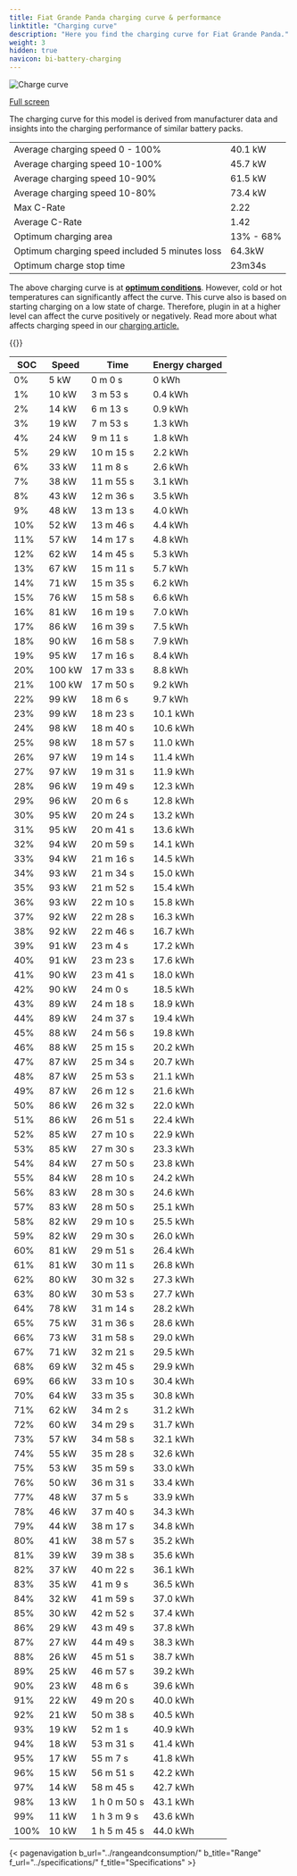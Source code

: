 ```yaml
---
title: Fiat Grande Panda charging curve & performance
linktitle: "Charging curve"
description: "Here you find the charging curve for Fiat Grande Panda."
weight: 3
hidden: true
navicon: bi-battery-charging
---
```

<!-- markdownlint-disable MD033 -->
<img src="/images/models/fiat/grande_panda/grande_panda/chargingcurve.svg" alt="Charge curve" class="img-fluid">

[Full screen](/images/models/fiat/grande_panda/grande_panda/chargingcurve.svg)


<div class="alert alert-primary" role="alert">
The charging curve for this model is derived from manufacturer data and insights into the charging performance of similar battery packs.
</div>
<table class="table table-striped border">
<tbody>
<tr>
<td>Average charging speed 0 - 100%</td><td>40.1 kW</td>
</tr>
<tr>
<td>Average charging speed 10-100%</td><td>45.7 kW</td>
</tr>
<tr>
<td>Average charging speed 10-90%</td><td>61.5 kW</td>
</tr>
<tr>
<td>Average charging speed 10-80%</td><td>73.4 kW</td>
</tr>
<tr>
<td>Max C-Rate</td><td>2.22</td>
</tr>
<tr>
<td>Average C-Rate</td><td>1.42</td>
</tr>
<tr>
<td>Optimum charging area</td><td>13% - 68%</td>
</tr>
<tr>
<td>Optimum charging speed included 5 minutes loss</td><td>64.3kW</td>
</tr>
<tr>
<td>Optimum charge stop time</td><td>23m34s</td>
</tr>
</tbody>
</table>


The above charging curve is at **[optimum conditions](../../../../../technology/battery/charging/#temperature)**. However, cold or hot temperatures can significantly affect the curve. This curve also is based on starting charging on a low state of charge. Therefore, plugin in at a higher level can affect the curve positively or negatively. Read more about what affects charging speed in our [charging article.](../../../../../technology/battery/charging/)


{{<evkxdisplayaddarticle />}}
<table class="table table-striped border">
<thead>
<tr><th>SOC</th><th>Speed</th><th>Time</th><th>Energy charged</th></tr>
</thead>
<tbody>
<tr>
<td>0%</td><td>5 kW</td><td> 0 m 0 s </td><td>0 kWh </td>
</tr>
<tr>
<td>1%</td><td>10 kW</td><td> 3 m 53 s </td><td>0.4 kWh </td>
</tr>
<tr>
<td>2%</td><td>14 kW</td><td> 6 m 13 s </td><td>0.9 kWh </td>
</tr>
<tr>
<td>3%</td><td>19 kW</td><td> 7 m 53 s </td><td>1.3 kWh </td>
</tr>
<tr>
<td>4%</td><td>24 kW</td><td> 9 m 11 s </td><td>1.8 kWh </td>
</tr>
<tr>
<td>5%</td><td>29 kW</td><td> 10 m 15 s </td><td>2.2 kWh </td>
</tr>
<tr>
<td>6%</td><td>33 kW</td><td> 11 m 8 s </td><td>2.6 kWh </td>
</tr>
<tr>
<td>7%</td><td>38 kW</td><td> 11 m 55 s </td><td>3.1 kWh </td>
</tr>
<tr>
<td>8%</td><td>43 kW</td><td> 12 m 36 s </td><td>3.5 kWh </td>
</tr>
<tr>
<td>9%</td><td>48 kW</td><td> 13 m 13 s </td><td>4.0 kWh </td>
</tr>
<tr>
<td>10%</td><td>52 kW</td><td> 13 m 46 s </td><td>4.4 kWh </td>
</tr>
<tr>
<td>11%</td><td>57 kW</td><td> 14 m 17 s </td><td>4.8 kWh </td>
</tr>
<tr>
<td>12%</td><td>62 kW</td><td> 14 m 45 s </td><td>5.3 kWh </td>
</tr>
<tr>
<td>13%</td><td>67 kW</td><td> 15 m 11 s </td><td>5.7 kWh </td>
</tr>
<tr>
<td>14%</td><td>71 kW</td><td> 15 m 35 s </td><td>6.2 kWh </td>
</tr>
<tr>
<td>15%</td><td>76 kW</td><td> 15 m 58 s </td><td>6.6 kWh </td>
</tr>
<tr>
<td>16%</td><td>81 kW</td><td> 16 m 19 s </td><td>7.0 kWh </td>
</tr>
<tr>
<td>17%</td><td>86 kW</td><td> 16 m 39 s </td><td>7.5 kWh </td>
</tr>
<tr>
<td>18%</td><td>90 kW</td><td> 16 m 58 s </td><td>7.9 kWh </td>
</tr>
<tr>
<td>19%</td><td>95 kW</td><td> 17 m 16 s </td><td>8.4 kWh </td>
</tr>
<tr>
<td>20%</td><td>100 kW</td><td> 17 m 33 s </td><td>8.8 kWh </td>
</tr>
<tr>
<td>21%</td><td>100 kW</td><td> 17 m 50 s </td><td>9.2 kWh </td>
</tr>
<tr>
<td>22%</td><td>99 kW</td><td> 18 m 6 s </td><td>9.7 kWh </td>
</tr>
<tr>
<td>23%</td><td>99 kW</td><td> 18 m 23 s </td><td>10.1 kWh </td>
</tr>
<tr>
<td>24%</td><td>98 kW</td><td> 18 m 40 s </td><td>10.6 kWh </td>
</tr>
<tr>
<td>25%</td><td>98 kW</td><td> 18 m 57 s </td><td>11.0 kWh </td>
</tr>
<tr>
<td>26%</td><td>97 kW</td><td> 19 m 14 s </td><td>11.4 kWh </td>
</tr>
<tr>
<td>27%</td><td>97 kW</td><td> 19 m 31 s </td><td>11.9 kWh </td>
</tr>
<tr>
<td>28%</td><td>96 kW</td><td> 19 m 49 s </td><td>12.3 kWh </td>
</tr>
<tr>
<td>29%</td><td>96 kW</td><td> 20 m 6 s </td><td>12.8 kWh </td>
</tr>
<tr>
<td>30%</td><td>95 kW</td><td> 20 m 24 s </td><td>13.2 kWh </td>
</tr>
<tr>
<td>31%</td><td>95 kW</td><td> 20 m 41 s </td><td>13.6 kWh </td>
</tr>
<tr>
<td>32%</td><td>94 kW</td><td> 20 m 59 s </td><td>14.1 kWh </td>
</tr>
<tr>
<td>33%</td><td>94 kW</td><td> 21 m 16 s </td><td>14.5 kWh </td>
</tr>
<tr>
<td>34%</td><td>93 kW</td><td> 21 m 34 s </td><td>15.0 kWh </td>
</tr>
<tr>
<td>35%</td><td>93 kW</td><td> 21 m 52 s </td><td>15.4 kWh </td>
</tr>
<tr>
<td>36%</td><td>93 kW</td><td> 22 m 10 s </td><td>15.8 kWh </td>
</tr>
<tr>
<td>37%</td><td>92 kW</td><td> 22 m 28 s </td><td>16.3 kWh </td>
</tr>
<tr>
<td>38%</td><td>92 kW</td><td> 22 m 46 s </td><td>16.7 kWh </td>
</tr>
<tr>
<td>39%</td><td>91 kW</td><td> 23 m 4 s </td><td>17.2 kWh </td>
</tr>
<tr>
<td>40%</td><td>91 kW</td><td> 23 m 23 s </td><td>17.6 kWh </td>
</tr>
<tr>
<td>41%</td><td>90 kW</td><td> 23 m 41 s </td><td>18.0 kWh </td>
</tr>
<tr>
<td>42%</td><td>90 kW</td><td> 24 m 0 s </td><td>18.5 kWh </td>
</tr>
<tr>
<td>43%</td><td>89 kW</td><td> 24 m 18 s </td><td>18.9 kWh </td>
</tr>
<tr>
<td>44%</td><td>89 kW</td><td> 24 m 37 s </td><td>19.4 kWh </td>
</tr>
<tr>
<td>45%</td><td>88 kW</td><td> 24 m 56 s </td><td>19.8 kWh </td>
</tr>
<tr>
<td>46%</td><td>88 kW</td><td> 25 m 15 s </td><td>20.2 kWh </td>
</tr>
<tr>
<td>47%</td><td>87 kW</td><td> 25 m 34 s </td><td>20.7 kWh </td>
</tr>
<tr>
<td>48%</td><td>87 kW</td><td> 25 m 53 s </td><td>21.1 kWh </td>
</tr>
<tr>
<td>49%</td><td>87 kW</td><td> 26 m 12 s </td><td>21.6 kWh </td>
</tr>
<tr>
<td>50%</td><td>86 kW</td><td> 26 m 32 s </td><td>22.0 kWh </td>
</tr>
<tr>
<td>51%</td><td>86 kW</td><td> 26 m 51 s </td><td>22.4 kWh </td>
</tr>
<tr>
<td>52%</td><td>85 kW</td><td> 27 m 10 s </td><td>22.9 kWh </td>
</tr>
<tr>
<td>53%</td><td>85 kW</td><td> 27 m 30 s </td><td>23.3 kWh </td>
</tr>
<tr>
<td>54%</td><td>84 kW</td><td> 27 m 50 s </td><td>23.8 kWh </td>
</tr>
<tr>
<td>55%</td><td>84 kW</td><td> 28 m 10 s </td><td>24.2 kWh </td>
</tr>
<tr>
<td>56%</td><td>83 kW</td><td> 28 m 30 s </td><td>24.6 kWh </td>
</tr>
<tr>
<td>57%</td><td>83 kW</td><td> 28 m 50 s </td><td>25.1 kWh </td>
</tr>
<tr>
<td>58%</td><td>82 kW</td><td> 29 m 10 s </td><td>25.5 kWh </td>
</tr>
<tr>
<td>59%</td><td>82 kW</td><td> 29 m 30 s </td><td>26.0 kWh </td>
</tr>
<tr>
<td>60%</td><td>81 kW</td><td> 29 m 51 s </td><td>26.4 kWh </td>
</tr>
<tr>
<td>61%</td><td>81 kW</td><td> 30 m 11 s </td><td>26.8 kWh </td>
</tr>
<tr>
<td>62%</td><td>80 kW</td><td> 30 m 32 s </td><td>27.3 kWh </td>
</tr>
<tr>
<td>63%</td><td>80 kW</td><td> 30 m 53 s </td><td>27.7 kWh </td>
</tr>
<tr>
<td>64%</td><td>78 kW</td><td> 31 m 14 s </td><td>28.2 kWh </td>
</tr>
<tr>
<td>65%</td><td>75 kW</td><td> 31 m 36 s </td><td>28.6 kWh </td>
</tr>
<tr>
<td>66%</td><td>73 kW</td><td> 31 m 58 s </td><td>29.0 kWh </td>
</tr>
<tr>
<td>67%</td><td>71 kW</td><td> 32 m 21 s </td><td>29.5 kWh </td>
</tr>
<tr>
<td>68%</td><td>69 kW</td><td> 32 m 45 s </td><td>29.9 kWh </td>
</tr>
<tr>
<td>69%</td><td>66 kW</td><td> 33 m 10 s </td><td>30.4 kWh </td>
</tr>
<tr>
<td>70%</td><td>64 kW</td><td> 33 m 35 s </td><td>30.8 kWh </td>
</tr>
<tr>
<td>71%</td><td>62 kW</td><td> 34 m 2 s </td><td>31.2 kWh </td>
</tr>
<tr>
<td>72%</td><td>60 kW</td><td> 34 m 29 s </td><td>31.7 kWh </td>
</tr>
<tr>
<td>73%</td><td>57 kW</td><td> 34 m 58 s </td><td>32.1 kWh </td>
</tr>
<tr>
<td>74%</td><td>55 kW</td><td> 35 m 28 s </td><td>32.6 kWh </td>
</tr>
<tr>
<td>75%</td><td>53 kW</td><td> 35 m 59 s </td><td>33.0 kWh </td>
</tr>
<tr>
<td>76%</td><td>50 kW</td><td> 36 m 31 s </td><td>33.4 kWh </td>
</tr>
<tr>
<td>77%</td><td>48 kW</td><td> 37 m 5 s </td><td>33.9 kWh </td>
</tr>
<tr>
<td>78%</td><td>46 kW</td><td> 37 m 40 s </td><td>34.3 kWh </td>
</tr>
<tr>
<td>79%</td><td>44 kW</td><td> 38 m 17 s </td><td>34.8 kWh </td>
</tr>
<tr>
<td>80%</td><td>41 kW</td><td> 38 m 57 s </td><td>35.2 kWh </td>
</tr>
<tr>
<td>81%</td><td>39 kW</td><td> 39 m 38 s </td><td>35.6 kWh </td>
</tr>
<tr>
<td>82%</td><td>37 kW</td><td> 40 m 22 s </td><td>36.1 kWh </td>
</tr>
<tr>
<td>83%</td><td>35 kW</td><td> 41 m 9 s </td><td>36.5 kWh </td>
</tr>
<tr>
<td>84%</td><td>32 kW</td><td> 41 m 59 s </td><td>37.0 kWh </td>
</tr>
<tr>
<td>85%</td><td>30 kW</td><td> 42 m 52 s </td><td>37.4 kWh </td>
</tr>
<tr>
<td>86%</td><td>29 kW</td><td> 43 m 49 s </td><td>37.8 kWh </td>
</tr>
<tr>
<td>87%</td><td>27 kW</td><td> 44 m 49 s </td><td>38.3 kWh </td>
</tr>
<tr>
<td>88%</td><td>26 kW</td><td> 45 m 51 s </td><td>38.7 kWh </td>
</tr>
<tr>
<td>89%</td><td>25 kW</td><td> 46 m 57 s </td><td>39.2 kWh </td>
</tr>
<tr>
<td>90%</td><td>23 kW</td><td> 48 m 6 s </td><td>39.6 kWh </td>
</tr>
<tr>
<td>91%</td><td>22 kW</td><td> 49 m 20 s </td><td>40.0 kWh </td>
</tr>
<tr>
<td>92%</td><td>21 kW</td><td> 50 m 38 s </td><td>40.5 kWh </td>
</tr>
<tr>
<td>93%</td><td>19 kW</td><td> 52 m 1 s </td><td>40.9 kWh </td>
</tr>
<tr>
<td>94%</td><td>18 kW</td><td> 53 m 31 s </td><td>41.4 kWh </td>
</tr>
<tr>
<td>95%</td><td>17 kW</td><td> 55 m 7 s </td><td>41.8 kWh </td>
</tr>
<tr>
<td>96%</td><td>15 kW</td><td> 56 m 51 s </td><td>42.2 kWh </td>
</tr>
<tr>
<td>97%</td><td>14 kW</td><td> 58 m 45 s </td><td>42.7 kWh </td>
</tr>
<tr>
<td>98%</td><td>13 kW</td><td>1 h 0 m 50 s </td><td>43.1 kWh </td>
</tr>
<tr>
<td>99%</td><td>11 kW</td><td>1 h 3 m 9 s </td><td>43.6 kWh </td>
</tr>
<tr>
<td>100%</td><td>10 kW</td><td>1 h 5 m 45 s </td><td>44.0 kWh </td>
</tr>
</tbody>
</table>


{< pagenavigation b_url="../rangeandconsumption/" b_title="Range" f_url="../specifications/" f_title="Specifications" >}

